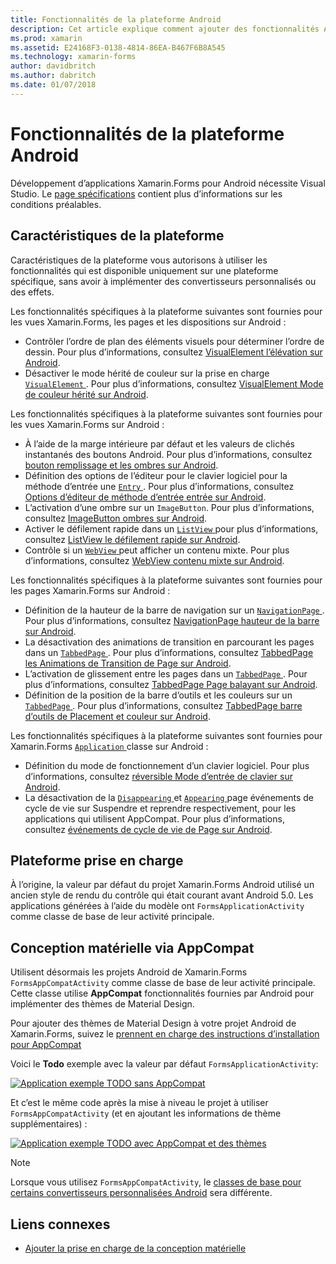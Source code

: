 ```yaml
---
title: Fonctionnalités de la plateforme Android
description: Cet article explique comment ajouter des fonctionnalités Android propres aux applications de Xamarin.Forms.
ms.prod: xamarin
ms.assetid: E24168F3-0138-4814-86EA-B467F6B8A545
ms.technology: xamarin-forms
author: davidbritch
ms.author: dabritch
ms.date: 01/07/2018
---
```


# <a name="android-platform-features"></a>Fonctionnalités de la plateforme Android

Développement d’applications Xamarin.Forms pour Android nécessite Visual Studio. Le [page spécifications](~/get-started/requirements.md) contient plus d’informations sur les conditions préalables.

## <a name="platform-specifics"></a>Caractéristiques de la plateforme

Caractéristiques de la plateforme vous autorisons à utiliser les fonctionnalités qui est disponible uniquement sur une plateforme spécifique, sans avoir à implémenter des convertisseurs personnalisés ou des effets.

Les fonctionnalités spécifiques à la plateforme suivantes sont fournies pour les vues Xamarin.Forms, les pages et les dispositions sur Android :

- Contrôler l’ordre de plan des éléments visuels pour déterminer l’ordre de dessin. Pour plus d’informations, consultez [VisualElement l’élévation sur Android](visualelement-elevation.md).
- Désactiver le mode hérité de couleur sur la prise en charge [ `VisualElement` ](xref:Xamarin.Forms.VisualElement). Pour plus d’informations, consultez [VisualElement Mode de couleur hérité sur Android](legacy-color-mode.md).

Les fonctionnalités spécifiques à la plateforme suivantes sont fournies pour les vues Xamarin.Forms sur Android :

- À l’aide de la marge intérieure par défaut et les valeurs de clichés instantanés des boutons Android. Pour plus d’informations, consultez [bouton remplissage et les ombres sur Android](button-padding-shadow.md).
- Définition des options de l’éditeur pour le clavier logiciel pour la méthode d’entrée une [ `Entry` ](xref:Xamarin.Forms.Entry). Pour plus d’informations, consultez [Options d’éditeur de méthode d’entrée entrée sur Android](entry-ime-options.md).
- L’activation d’une ombre sur un `ImageButton`. Pour plus d’informations, consultez [ImageButton ombres sur Android](imagebutton-drop-shadow.md).
- Activer le défilement rapide dans un [ `ListView` ](xref:Xamarin.Forms.ListView) pour plus d’informations, consultez [ListView le défilement rapide sur Android](listview-fast-scrolling.md).
- Contrôle si un [ `WebView` ](xref:Xamarin.Forms.WebView) peut afficher un contenu mixte. Pour plus d’informations, consultez [WebView contenu mixte sur Android](webview-mixed-content.md).

Les fonctionnalités spécifiques à la plateforme suivantes sont fournies pour les pages Xamarin.Forms sur Android :

- Définition de la hauteur de la barre de navigation sur un [ `NavigationPage` ](xref:Xamarin.Forms.NavigationPage). Pour plus d’informations, consultez [NavigationPage hauteur de la barre sur Android](navigationpage-bar-height.md).
- La désactivation des animations de transition en parcourant les pages dans un [ `TabbedPage` ](xref:Xamarin.Forms.TabbedPage). Pour plus d’informations, consultez [TabbedPage les Animations de Transition de Page sur Android](tabbedpage-transition-animations.md).
- L’activation de glissement entre les pages dans un [ `TabbedPage` ](xref:Xamarin.Forms.TabbedPage). Pour plus d’informations, consultez [TabbedPage Page balayant sur Android](tabbedpage-page-swiping.md).
- Définition de la position de la barre d’outils et les couleurs sur un [ `TabbedPage` ](xref:Xamarin.Forms.TabbedPage). Pour plus d’informations, consultez [TabbedPage barre d’outils de Placement et couleur sur Android](tabbedpage-toolbar-placement-color.md).

Les fonctionnalités spécifiques à la plateforme suivantes sont fournies pour Xamarin.Forms [ `Application` ](xref:Xamarin.Forms.Application) classe sur Android :

- Définition du mode de fonctionnement d’un clavier logiciel. Pour plus d’informations, consultez [réversible Mode d’entrée de clavier sur Android](soft-keyboard-input-mode.md).
- La désactivation de la [ `Disappearing` ](xref:Xamarin.Forms.Page.Appearing) et [ `Appearing` ](xref:Xamarin.Forms.Page.Appearing) page événements de cycle de vie sur Suspendre et reprendre respectivement, pour les applications qui utilisent AppCompat. Pour plus d’informations, consultez [événements de cycle de vie de Page sur Android](page-lifecycle-events.md).

## <a name="platform-support"></a>Plateforme prise en charge

À l’origine, la valeur par défaut du projet Xamarin.Forms Android utilisé un ancien style de rendu du contrôle qui était courant avant Android 5.0. Les applications générées à l’aide du modèle ont `FormsApplicationActivity` comme classe de base de leur activité principale.

## <a name="material-design-via-appcompat"></a>Conception matérielle via AppCompat

Utilisent désormais les projets Android de Xamarin.Forms `FormsAppCompatActivity` comme classe de base de leur activité principale. Cette classe utilise **AppCompat** fonctionnalités fournies par Android pour implémenter des thèmes de Material Design.

Pour ajouter des thèmes de Material Design à votre projet Android de Xamarin.Forms, suivez le [prennent en charge des instructions d’installation pour AppCompat](appcompat-material-design.md)

Voici le **Todo** exemple avec la valeur par défaut `FormsApplicationActivity`:

[![](images/before-appcompat-sml.png "Application exemple TODO sans AppCompat")](images/before-appcompat.png#lightbox "Application exemple Todo sans AppCompat")

Et c’est le même code après la mise à niveau le projet à utiliser `FormsAppCompatActivity` (et en ajoutant les informations de thème supplémentaires) :

[![](images/post-appcompat-sml.png "Application exemple TODO avec AppCompat et des thèmes")](images/post-appcompat.png#lightbox "Application exemple Todo avec AppCompat et des thèmes")

> [!NOTE]
> Lorsque vous utilisez `FormsAppCompatActivity`, le [classes de base pour certains convertisseurs personnalisées Android](~/xamarin-forms/app-fundamentals/custom-renderer/renderers.md) sera différente.

## <a name="related-links"></a>Liens connexes

- [Ajouter la prise en charge de la conception matérielle](appcompat-material-design.md)
